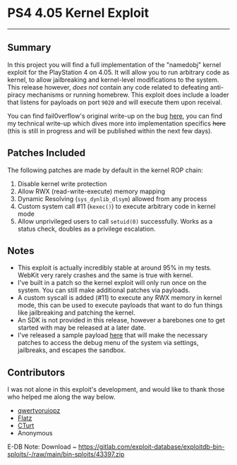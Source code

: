 # PS4 4.05 Kernel Exploit
---
## Summary
In this project you will find a full implementation of the "namedobj" kernel exploit for the PlayStation 4 on 4.05. It will allow you to run arbitrary code as kernel, to allow jailbreaking and kernel-level modifications to the system. This release however, *does not* contain any code related to defeating anti-piracy mechanisms or running homebrew. This exploit does include a loader that listens for payloads on port `9020` and will execute them upon receival.

You can find fail0verflow's original write-up on the bug [here](https://fail0verflow.com/blog/2017/ps4-namedobj-exploit/), you can find my technical write-up which dives more into implementation specifics ~~here~~ (this is still in progress and will be published within the next few days).

## Patches Included
The following patches are made by default in the kernel ROP chain:
1) Disable kernel write protection
2) Allow RWX (read-write-execute) memory mapping
3) Dynamic Resolving (`sys_dynlib_dlsym`) allowed from any process
4) Custom system call #11 (`kexec()`) to execute arbitrary code in kernel mode
5) Allow unprivileged users to call `setuid(0)` successfully. Works as a status check, doubles as a privilege escalation.

## Notes
- This exploit is actually incredibly stable at around 95% in my tests. WebKit very rarely crashes and the same is true with kernel.
- I've built in a patch so the kernel exploit will only run once on the system. You can still make additional patches via payloads.
- A custom syscall is added (#11) to execute any RWX memory in kernel mode, this can be used to execute payloads that want to do fun things like jailbreaking and patching the kernel.
- An SDK is not provided in this release, however a barebones one to get started with may be released at a later date.
- I've released a sample payload [here](http://www.mediafire.com/file/n4boybw0e06h892/debug_settings.bin) that will make the necessary patches to access the debug menu of the system via settings, jailbreaks, and escapes the sandbox.

## Contributors
I was not alone in this exploit's development, and would like to thank those who helped me along the way below.

- [qwertyoruiopz](https://twitter.com/qwertyoruiopz)
- [Flatz](https://twitter.com/flat_z)
- [CTurt](https://twitter.com/CTurtE)
- Anonymous


E-DB Note: Download ~ https://gitlab.com/exploit-database/exploitdb-bin-sploits/-/raw/main/bin-sploits/43397.zip